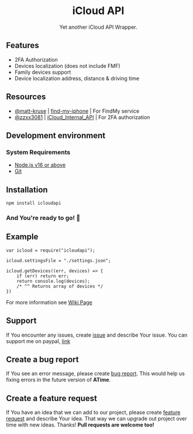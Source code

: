 # <div align="center">**iCloud API**</div>

<div align="center">Yet another iCloud API Wrapper.</div>

## **Features**
- 2FA Authorization
- Devices localization (does not include FMF)
- Family devices support
- Device localization address, distance & driving time

## **Resources**
- [@matt-kruse](https://github.com/matt-kruse) | [find-my-iphone](https://github.com/matt-kruse/find-my-iphone) | For FindMy service
- [@zzxx3081](https://github.com/zzxx3081) | [iCloud_Internal_API](https://github.com/zzxx3081/iCloud_Internal_API) | For 2FA authorization

## **Development environment**
### System Requirements
- [Node.js v16 or above](https://nodejs.org/en/download/)
- [Git](https://git-scm.com/downloads)

## **Installation**
```shell
npm install icloudapi
```
### And You're ready to go! :tada:

## **Example**
```
var icloud = require("icloudapi");

icloud.settingsFile = "./settings.json";

icloud.getDevices((err, devices) => {
	if (err) return err;
	return console.log(devices);
	/* ^^ Returns array of devices */
})
```
For more information see [Wiki Page](https://github.com/arin2115/icloudapi/wiki)

## **Support**
If You encounter any issues, create [issue](https://github.com/arin2115/icloudapi/issues/new) and describe Your issue.
You can support me on paypal, [link]()

## **Create a bug report**
If You see an error message, please create [bug report](https://github.com/arin2115/icloudapi/issues/new?labels=bug&template=bug_report.md). This would help us fixing errors in the future version of **ATime**.

## **Create a feature request**
If You have an idea that we can add to our project, please create [feature request](https://github.com/arin2115/icloudapi/issues/new?labels=enhancement&template=feature_request.md) and describe Your idea. That way we can upgrade out project over time with new ideas. Thanks!
<b>Pull requests are welcome too!</b>